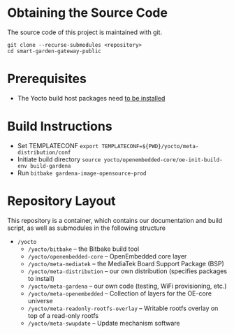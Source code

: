 # Obtaining the Source Code #

The source code of this project is maintained with git.

```
git clone --recurse-submodules <repository>
cd smart-garden-gateway-public
```
# Prerequisites #

* The Yocto build host packages need [to be installed](https://www.yoctoproject.org/docs/2.5.1/brief-yoctoprojectqs/brief-yoctoprojectqs.html#brief-build-system-packages)

# Build Instructions #

* Set TEMPLATECONF ```export TEMPLATECONF=${PWD}/yocto/meta-distribution/conf```
* Initiate build directory ```source yocto/openembedded-core/oe-init-build-env build-gardena```
* Run ```bitbake gardena-image-opensource-prod```

# Repository Layout #

This repository is a container, which contains our documentation and
build script, as well as submodules in the following structure

* ```/yocto```
    * ```/yocto/bitbake``` – the Bitbake build tool
    * ```/yocto/openembedded-core``` – OpenEmbedded core layer
    * ```/yocto/meta-mediatek``` – the MediaTek Board Support Package (BSP)
    * ```/yocto/meta-distribution``` – our own distribution (specifies packages to install)
    * ```/yocto/meta-gardena``` – our own code (testing, WiFi provisioning, etc.)
    * ```/yocto/meta-openembedded``` – Collection of layers for the OE-core universe
    * ```/yocto/meta-readonly-rootfs-overlay``` – Writable rootfs overlay on top of a read-only rootfs
    * ```/yocto/meta-swupdate``` – Update mechanism software
